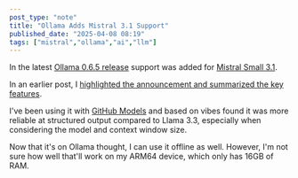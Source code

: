 ```yaml
---
post_type: "note" 
title: "Ollama Adds Mistral 3.1 Support"
published_date: "2025-04-08 08:19"
tags: ["mistral","ollama","ai","llm"]
---
```


In the latest [Ollama 0.6.5 release](https://github.com/ollama/ollama/releases/tag/v0.6.5) support was added for [Mistral Small 3.1](https://ollama.com/library/mistral-small3.1). 

In an earlier post, I [highlighted the announcement and summarized the key features](/feed/mistral-small-3-1).

I've been using it with [GitHub Models](https://github.com/marketplace/models/azureml-mistral/mistral-small-2503) and based on vibes found it was more reliable at structured output compared to Llama 3.3, especially when considering the model and context window size. 

Now that it's on Ollama thought, I can use it offline as well. However, I'm not sure how well that'll work on my ARM64 device, which only has 16GB of RAM.